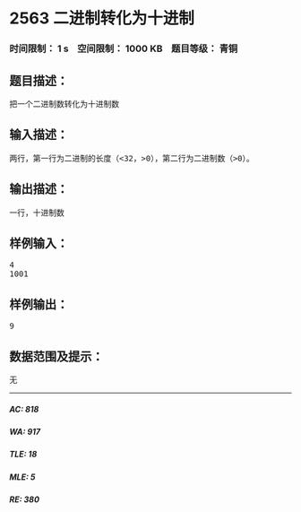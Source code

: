 # 2563 二进制转化为十进制   
### 时间限制： 1 s&nbsp;&nbsp;&nbsp;&nbsp;空间限制： 1000 KB&nbsp;&nbsp;&nbsp;&nbsp;题目等级： 青铜  
## 题目描述：  

<pre>
把一个二进制数转化为十进制数
</pre>
  
  
## 输入描述：  

<pre>
两行，第一行为二进制的长度（<32，>0），第二行为二进制数（>0）。
</pre>
  
  
## 输出描述：  

<pre>
一行，十进制数
</pre>
  
  
## 样例输入：  

<pre>
4
1001
</pre>
  
  
## 样例输出：  

<pre>
9
</pre>
  
  
## 数据范围及提示：  

<pre>
无
</pre>
  
  
***  

##### AC: 818  
##### WA: 917  
##### TLE: 18  
##### MLE: 5  
##### RE: 380  
